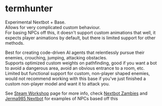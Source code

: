 # termhunter
Experimental Nextbot + Base.  
Allows for very complicated custom behaviour.  
For basing NPCs off this, it doesn't support custom animations that well, it expects player animations by default, but there is limited support for other methods.  

Best for creating code-driven AI agents that relentlessly pursue their enemies, crouching, jumping, attacking obstacles.  
Supports optimized custom weights on pathfinding, good if you want a bot to avoid a dangerous area, avoid an obvious entrance to a room, etc.  
Limited but functional support for custom, non-player shaped enemies, would not recommend working with this base if you've just finished a custom non-player model and want it to attack you.  


See [Steam Workshop](https://steamcommunity.com/sharedfiles/filedetails/?id=2944078031) page for more info, check [Nextbot Zambies](https://github.com/StrawWagen/nextbot_zambies) and [Jerma985 Nextbot](https://github.com/StrawWagen/the_jerminator) for examples of NPCs based off this  
